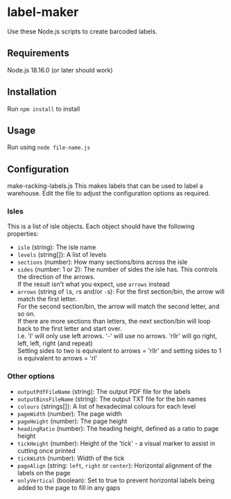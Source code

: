 # label-maker
Use these Node.js scripts to create barcoded labels.

## Requirements
Node.js 18.16.0 (or later should work)

## Installation
Run `npm install` to install 

## Usage
Run using `node file-name.js`

## Configuration
make-racking-labels.js
This makes labels that can be used to label a warehouse.
Edit the file to adjust the configuration options as required. 


### Isles
This is a list of isle objects. Each object should have the following properties:

- `isle` (string): The isle name
- `levels` (string[]): A list of levels
- `sections` (number): How many sections/bins across the isle
- `sides` (number: 1 or 2): The number of sides the isle has. This controls the direction of the arrows.  
            If the result isn't what you expect, use `arrows` instead
- `arrows` (string of `l`s, `r`s and/or `-`s):
        For the first section/bin, the arrow will match the first letter.  
        For the second section/bin, the arrow will match the second letter, and so on.  
        If there are more sections than letters, the next section/bin will loop back to the first letter and start over.  
        I.e. 'l' will only use left arrows. '-' will use no arrows. 'rllr' will go right, left, left, right (and repeat)  
        Setting sides to two is equivalent to arrows = 'rllr' and setting sides to 1 is equivalent to arrows = 'rl'  

### Other options

- `outputPdfFileName` (string): The output PDF file for the labels
- `outputBinsFileName` (string): The output TXT file for the bin names
- `colours` (strings[]): A list of hexadecimal colours for each level
- `pageWidth` (number): The page width
- `pageHeight` (number): The page height
- `headingRatio` (number): The heading height, defined as a ratio to page height
- `tickHeight` (number): Height of the 'tick' - a visual marker to assist in cutting once printed
- `tickWidth` (number): Width of the tick
- `pageAlign` (string: `left`, `right` or `center`): Horizontal alignment of the labels on the page
- `onlyVertical` (boolean): Set to true to prevent horizontal labels being added to the page to fill in any gaps